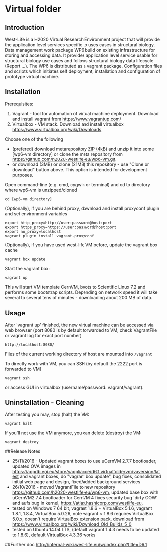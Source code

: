 # Virtual folder
## Introduction
West-Life is a H2020 Virtual Research Environment project that will provide the application level services specific to uses cases in structural biology. 
Data management work package WP6 build on existing infrastructure for storing and accessing data. It provides application level service usable for structural biology use cases and follows structural biology data lifecycle (Report ...).
The WP6 is distributed as a vagrant package. Configuration files and scripts which initiates self deployment, installation and configuration of prototype virtual machine.

## Installation
Prerequisites:

 1. Vagrant - tool for automation of virtual machine deployment. Download and install vagrant from https://www.vagrantup.com/
 2. Virtualbox - VM stack. Download and install virtualbox https://www.virtualbox.org/wiki/Downloads

Choose one of the following
 - (prefered) download metarepository [ZIP (4kB)](https://github.com/h2020-westlife-eu/wp6-vm/archive/master.zip) and unzip it into some [wp6-vm directory] or clone the meta repository from https://github.com/h2020-westlife-eu/wp6-vm.git.
 - or download (3MB) or clone (21MB) this repository - use "Clone or download" button above. This option is intended for development purposes.

Open command-line (e.g. cmd, cygwin or terminal) and cd to directory where wp6-vm is unzipped/cloned
     
    cd [wp6-vm directory]

(Optionally), if you are behind proxy, download and install proxyconf plugin and set environment variables

    export http_proxy=http://user:password@host:port
    export https_proxy=https://user:password@host:port
    export no_proxy=localhost
    vagrant plugin install vagrant-proxyconf
    
(Optionally), if you have used west-life VM before, update the vagrant box cache

    vagrant box update    

Start the vagrant box:

    vagrant up    

This will start VM template CernVM, boots to Scientific Linux 7.2 and performs some bootstrap scripts. Depending on network speed it will take several to several tens of minutes - downloading about 200 MB of data.

## Usage

After 'vagrant up' finished, the new virtual machine can be accessed via web browser (port 8080 is by default forwarded to VM, check VagrantFile or vagrant log for exact port number)

    http://localhost:8080/
    
Files of the current working directory of host are mounted into <code>/vagrant</code>

To directly work with VM, you can SSH (by default the 2222 port is forwarded to VM)

    vagrant ssh

or access GUI in virtualbox (username/password: vagrant/vagrant).

## Uninstallation - Cleaning
After testing you may, stop (halt) the VM:
   
    vagrant halt
    
If you'll not use the VM anymore, you can delete (destroy) the VM:
    
    vagrant destroy
    
##Release Notes

  * 25/11/2016 - Updated vagrant boxes to use uCernVM 2.7.7 bootloader, updated OVA images in https://appdb.egi.eu/store/vappliance/d6.1.virtualfoldervm/vaversion/latest and vagrant boxes, do "vagrant box update", bug fixes, consolidated initial web page and design, fixed/added background services
  * 26/10/2016 - moved VagrantFile to new repository https://github.com/h2020-westlife-eu/wp6-vm, updated base box with uCernVM2.7.4 bootloader for CernVM 4 fixes security bug 'dirty COW' and aufs bug in kernel, https://atlas.hashicorp.com/westlife-eu, 
   * tested on Windows 7 64 bit, vagrant 1.8.6 + VirtualBox 5.1.6, vagrant 1.8.1, 1.8.4, VirtualBox 5.0.26, note vagrant < 1.8.6 requires VirtualBox 5.0.x, doesn't require VirtualBox extension pack, download from https://www.virtualbox.org/wiki/Download_Old_Builds_5_0 
   * tested on Ubuntu 14.04 LTS, (default vagrant 1.4.3 needs to be updated to 1.8.6), default VirtualBox 4.3.36 works

##Further doc
http://internal-wiki.west-life.eu/w/index.php?title=D6.1
